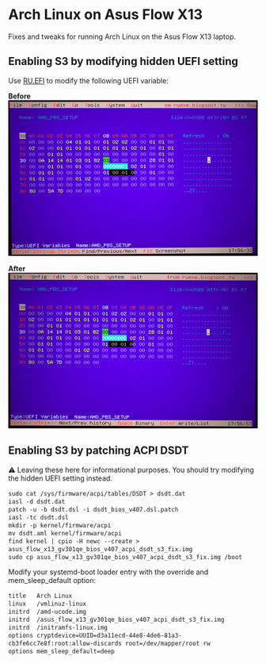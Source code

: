 # Arch Linux on Asus Flow X13
Fixes and tweaks for running Arch Linux on the Asus Flow X13 laptop.

## Enabling S3 by modifying hidden UEFI setting
Use [RU.EFI](http://ruexe.blogspot.com/) to modify the following UEFI variable:

**Before**
![Before - Modern Shitshow Enabled](uefi_variable_modern_stanby_enabled.jpg)

**After**
![After - S3 Suspend Enabled](uefi_variable_s3_suspend_enabled.jpg)

## Enabling S3 by patching ACPI DSDT
⚠ Leaving these here for informational purposes. You should try modifying the hidden UEFI setting instead.

```
sudo cat /sys/firmware/acpi/tables/DSDT > dsdt.dat
iasl -d dsdt.dat
patch -u -b dsdt.dsl -i dsdt_bios_v407.dsl.patch
iasl -tc dsdt.dsl
mkdir -p kernel/firmware/acpi
mv dsdt.aml kernel/firmware/acpi
find kernel | cpio -H newc --create > asus_flow_x13_gv301qe_bios_v407_acpi_dsdt_s3_fix.img
sudo cp asus_flow_x13_gv301qe_bios_v407_acpi_dsdt_s3_fix.img /boot
```

Modify your systemd-boot loader entry with the override and mem_sleep_default option:
```
title	Arch Linux
linux	/vmlinuz-linux
initrd	/amd-ucode.img
initrd  /asus_flow_x13_gv301qe_bios_v407_acpi_dsdt_s3_fix.img
initrd	/initramfs-linux.img
options cryptdevice=UUID=d3a11ecd-44e8-4de6-81a3-cb3fe6cc7e8f:root:allow-discards root=/dev/mapper/root rw
options mem_sleep_default=deep
```
